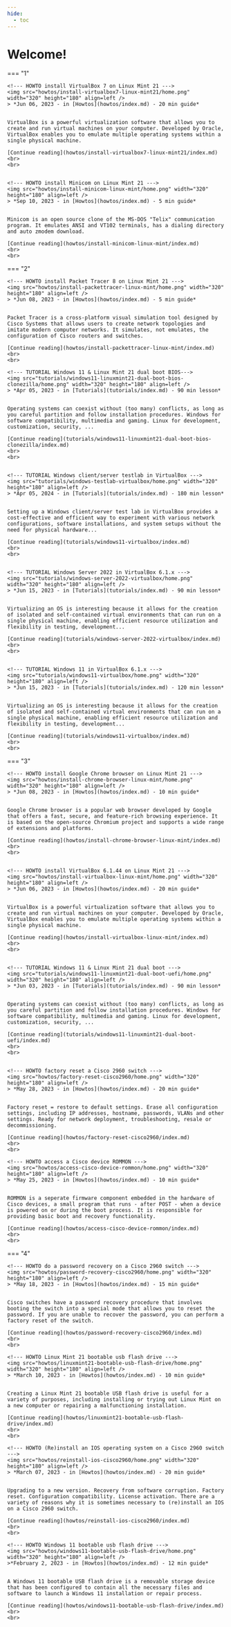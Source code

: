 ```yaml
---
hide:
  - toc
---
```


# Welcome!

<!---
// inline CSS to not display section title
<style>
  .md-typeset h1,
  .md-content__button {
    display: none;
  }
</style>
-->

<!--- BLOG TEMPLATE 
<img src="images/blogs/YYYY/320-180.png" width="320" height="180" align=left />
> *September 26, 2022 - in [Blogs](blogs/index.md) - 5 min read*


Cras elementum metus quis est luctus, vitae tincidunt orci consequat. Maecenas at ipsum ac dui venenatis convallis. Morbi lobortis, purus vitae lobortis vehicula, metus velit cursus nisi, a placerat mi nunc id enim.

[Continue reading](blogs/YYYY/blog.md)
<br>
<br>
--->



<!--- TUTORIAL TEMPLATE
<img src="images/tutorials/tutorial/320-180.png" width="320" height="180" align=left />
> *September 26, 2022 - in [Tutorials](tutorials/index.md) - 20 min lesson*


Cras elementum metus quis est luctus, vitae tincidunt orci consequat. Maecenas at ipsum ac dui venenatis convallis. Morbi lobortis, purus vitae lobortis vehicula, metus velit cursus nisi, a placerat mi nunc id enim.

[Continue reading](tutorials/tutorial/index.md)
<br>
<br>
--->



<!--- HOWTO TEMPLATE
<img src="howtos/howto_template/1280-720.png" width="320" height="180" align=left />
> *September 26, 2022 - in [Howtos](howtos/index.md) - 7 min guide*


Cras elementum metus quis est luctus, vitae tincidunt orci consequat. Maecenas at ipsum ac dui venenatis convallis. Morbi lobortis, purus vitae lobortis vehicula, metus velit cursus nisi, a placerat mi nunc id enim.

[Continue reading](howtos/howto_template/index.md)
<br>
<br>
--->

=== "1"

    <!--- HOWTO install VirtualBox 7 on Linux Mint 21 --->
    <img src="howtos/install-virtualbox7-linux-mint21/home.png" width="320" height="180" align=left />
    > *Jun 06, 2023 - in [Howtos](howtos/index.md) - 20 min guide*


    VirtualBox is a powerful virtualization software that allows you to create and run virtual machines on your computer. Developed by Oracle, VirtualBox enables you to emulate multiple operating systems within a single physical machine.

    [Continue reading](howtos/install-virtualbox7-linux-mint21/index.md)
    <br>
    <br>


    <!--- HOWTO install Minicom on Linux Mint 21 --->
    <img src="howtos/install-minicom-linux-mint/home.png" width="320" height="180" align=left />
    > *Sep 10, 2023 - in [Howtos](howtos/index.md) - 5 min guide*


    Minicom is an open source clone of the MS-DOS "Telix" communication program. It emulates ANSI and VT102 terminals, has a dialing directory and auto zmodem download.

    [Continue reading](howtos/install-minicom-linux-mint/index.md)
    <br>
    <br>

=== "2"

    <!--- HOWTO install Packet Tracer 8 on Linux Mint 21 --->
    <img src="howtos/install-packettracer-linux-mint/home.png" width="320" height="180" align=left />
    > *Jun 08, 2023 - in [Howtos](howtos/index.md) - 5 min guide*


    Packet Tracer is a cross-platform visual simulation tool designed by Cisco Systems that allows users to create network topologies and imitate modern computer networks. It simulates, not emulates, the configuration of Cisco routers and switches.

    [Continue reading](howtos/install-packettracer-linux-mint/index.md)
    <br>
    <br>

    <!--- TUTORIAL Windows 11 & Linux Mint 21 dual boot BIOS--->
    <img src="tutorials/windows11-linuxmint21-dual-boot-bios-clonezilla/home.png" width="320" height="180" align=left />
    > *Apr 05, 2023 - in [Tutorials](tutorials/index.md) - 90 min lesson*


    Operating systems can coexist without (too many) conflicts, as long as you careful partition and follow installation procedures. Windows for software compatibility, multimedia and gaming. Linux for development, customization, security, ...

    [Continue reading](tutorials/windows11-linuxmint21-dual-boot-bios-clonezilla/index.md)
    <br>
    <br>


    <!--- TUTORIAL Windows client/server testlab in VirtualBox --->
    <img src="tutorials/windows-testlab-virtualbox/home.png" width="320" height="180" align=left />
    > *Apr 05, 2024 - in [Tutorials](tutorials/index.md) - 180 min lesson*


    Setting up a Windows client/server test lab in VirtualBox provides a cost-effective and efficient way to experiment with various network configurations, software installations, and system setups without the need for physical hardware...

    [Continue reading](tutorials/windows11-virtualbox/index.md)
    <br>
    <br>


    <!--- TUTORIAL Windows Server 2022 in VirtualBox 6.1.x --->
    <img src="tutorials/windows-server-2022-virtualbox/home.png" width="320" height="180" align=left />
    > *Jun 15, 2023 - in [Tutorials](tutorials/index.md) - 90 min lesson*


    Virtualizing an OS is interesting because it allows for the creation of isolated and self-contained virtual environments that can run on a single physical machine, enabling efficient resource utilization and flexibility in testing, development...

    [Continue reading](tutorials/windows-server-2022-virtualbox/index.md)
    <br>
    <br>


    <!--- TUTORIAL Windows 11 in VirtualBox 6.1.x --->
    <img src="tutorials/windows11-virtualbox/home.png" width="320" height="180" align=left />
    > *Jun 15, 2023 - in [Tutorials](tutorials/index.md) - 120 min lesson*


    Virtualizing an OS is interesting because it allows for the creation of isolated and self-contained virtual environments that can run on a single physical machine, enabling efficient resource utilization and flexibility in testing, development...

    [Continue reading](tutorials/windows11-virtualbox/index.md)
    <br>
    <br>


=== "3"

    <!--- HOWTO install Google Chrome browser on Linux Mint 21 --->
    <img src="howtos/install-chrome-browser-linux-mint/home.png" width="320" height="180" align=left />
    > *Jun 08, 2023 - in [Howtos](howtos/index.md) - 10 min guide*


    Google Chrome browser is a popular web browser developed by Google that offers a fast, secure, and feature-rich browsing experience. It is based on the open-source Chromium project and supports a wide range of extensions and platforms.

    [Continue reading](howtos/install-chrome-browser-linux-mint/index.md)
    <br>
    <br>


    <!--- HOWTO install VirtualBox 6.1.44 on Linux Mint 21 --->
    <img src="howtos/install-virtualbox-linux-mint/home.png" width="320" height="180" align=left />
    > *Jun 06, 2023 - in [Howtos](howtos/index.md) - 20 min guide*


    VirtualBox is a powerful virtualization software that allows you to create and run virtual machines on your computer. Developed by Oracle, VirtualBox enables you to emulate multiple operating systems within a single physical machine.

    [Continue reading](howtos/install-virtualbox-linux-mint/index.md)
    <br>
    <br>


    <!--- TUTORIAL Windows 11 & Linux Mint 21 dual boot --->
    <img src="tutorials/windows11-linuxmint21-dual-boot-uefi/home.png" width="320" height="180" align=left />
    > *Jun 03, 2023 - in [Tutorials](tutorials/index.md) - 90 min lesson*


    Operating systems can coexist without (too many) conflicts, as long as you careful partition and follow installation procedures. Windows for software compatibility, multimedia and gaming. Linux for development, customization, security, ...

    [Continue reading](tutorials/windows11-linuxmint21-dual-boot-uefi/index.md)
    <br>
    <br>


    <!--- HOWTO factory reset a Cisco 2960 switch --->
    <img src="howtos/factory-reset-cisco2960/home.png" width="320" height="180" align=left />
    > *May 28, 2023 - in [Howtos](howtos/index.md) - 20 min guide*


    Factory reset = restore to default settings. Erase all configuration settings, including IP addresses, hostname, passwords, VLANs and other settings. Ready for network deployment, troubleshooting, resale or decommissioning.

    [Continue reading](howtos/factory-reset-cisco2960/index.md)
    <br>
    <br>

    <!--- HOWTO access a Cisco device ROMMON --->
    <img src="howtos/access-cisco-device-rommon/home.png" width="320" height="180" align=left />
    > *May 25, 2023 - in [Howtos](howtos/index.md) - 10 min guide*


    ROMMON is a seperate firmware component embedded in the hardware of Cisco devices, a small program that runs - after POST - when a device is powered on or during the boot process. It is responsible for providing basic boot and recovery functionality.

    [Continue reading](howtos/access-cisco-device-rommon/index.md)
    <br>
    <br>

=== "4"

    <!--- HOWTO do a password recovery on a Cisco 2960 switch --->
    <img src="howtos/password-recovery-cisco2960/home.png" width="320" height="180" align=left />
    > *May 18, 2023 - in [Howtos](howtos/index.md) - 15 min guide*


    Cisco switches have a password recovery procedure that involves booting the switch into a special mode that allows you to reset the password. If you are unable to recover the password, you can perform a factory reset of the switch.

    [Continue reading](howtos/password-recovery-cisco2960/index.md)
    <br>
    <br>

    <!--- HOWTO Linux Mint 21 bootable usb flash drive --->
    <img src="howtos/linuxmint21-bootable-usb-flash-drive/home.png" width="320" height="180" align=left />
    > *March 10, 2023 - in [Howtos](howtos/index.md) - 10 min guide*


    Creating a Linux Mint 21 bootable USB flash drive is useful for a variety of purposes, including installing or trying out Linux Mint on a new computer or repairing a malfunctioning installation.

    [Continue reading](howtos/linuxmint21-bootable-usb-flash-drive/index.md)
    <br>
    <br>

    <!--- HOWTO (Re)install an IOS operating system on a Cisco 2960 switch --->
    <img src="howtos/reinstall-ios-cisco2960/home.png" width="320" height="180" align=left />
    > *March 07, 2023 - in [Howtos](howtos/index.md) - 20 min guide*


    Upgrading to a new version. Recovery from software corruption. Factory reset. Configuration compatibility. License activation. There are a variety of reasons why it is sometimes necessary to (re)install an IOS on a Cisco 2960 switch.

    [Continue reading](howtos/reinstall-ios-cisco2960/index.md)
    <br>
    <br>

    <!--- HOWTO Windows 11 bootable usb flash drive --->
    <img src="howtos/windows11-bootable-usb-flash-drive/home.png" width="320" height="180" align=left />
    >*February 2, 2023 - in [Howtos](howtos/index.md) - 12 min guide*


    A Windows 11 bootable USB flash drive is a removable storage device that has been configured to contain all the necessary files and software to launch a Windows 11 installation or repair process.

    [Continue reading](howtos/windows11-bootable-usb-flash-drive/index.md)
    <br>
    <br>

<!---
    
    <img src="howtos/install-xmind-linux-mint/home.png" width="320" height="180" align=left />
    >*September 26, 2022 - in [Howtos](howtos/index.md) - 7 min guide*


    XMind is a mind mapping and brainstorming software. At the time of writing, the current downloadable version is XMind 2022 (12.0.2 evaluation version).
    If you happen to have some old .xmind files lying around...

    [Continue reading](howtos/install-xmind-linux-mint/index.md)
    <br>
    <br>

--->
